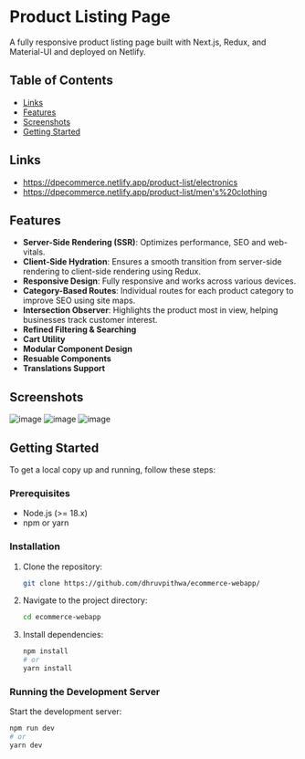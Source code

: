 # Product Listing Page
A fully responsive product listing page built with Next.js, Redux, and Material-UI and deployed on Netlify.

## Table of Contents
- [Links](#links)
- [Features](#features)
- [Screenshots](#screenshots)
- [Getting Started](#getting-started)

## Links
- https://dpecommerce.netlify.app/product-list/electronics
- https://dpecommerce.netlify.app/product-list/men's%20clothing

## Features
- **Server-Side Rendering (SSR)**: Optimizes performance, SEO and web-vitals.
- **Client-Side Hydration**: Ensures a smooth transition from server-side rendering to client-side rendering using Redux.
- **Responsive Design**: Fully responsive and works across various devices.
- **Category-Based Routes**: Individual routes for each product category to improve SEO using site maps.
- **Intersection Observer**: Highlights the product most in view, helping businesses track customer interest.
- **Refined Filtering & Searching**
- **Cart Utility**
- **Modular Component Design**
- **Resuable Components**
- **Translations Support** 

## Screenshots

![image](https://github.com/dhruvpithwa/ecommerce-webapp/assets/49706789/8596fe4c-2b01-41ca-91cb-dc0cbd0ae425)
![image](https://github.com/dhruvpithwa/ecommerce-webapp/assets/49706789/19b020f3-a359-43e9-88b0-ee8a1f04ab45)
![image](https://github.com/dhruvpithwa/ecommerce-webapp/assets/49706789/6928b1a2-a7ea-47da-bf0b-9e678c2b75c8)


## Getting Started
To get a local copy up and running, follow these steps:

### Prerequisites
- Node.js (>= 18.x)
- npm or yarn

### Installation
1. Clone the repository:
    ```sh
    git clone https://github.com/dhruvpithwa/ecommerce-webapp/
    ```
2. Navigate to the project directory:
    ```sh
    cd ecommerce-webapp
    ```
3. Install dependencies:
    ```sh
    npm install
    # or
    yarn install
    ```

### Running the Development Server
Start the development server:
```sh
npm run dev
# or
yarn dev

